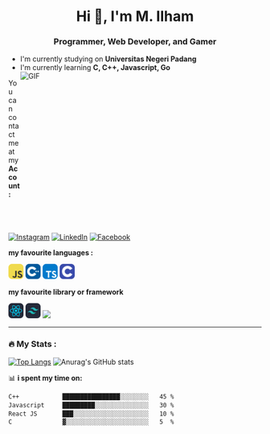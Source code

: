 <h1 align="center">Hi 👋, I'm M. Ilham</h1>
<h3 align="center">Programmer, Web Developer, and Gamer</h3>

- I'm currently studying on **Universitas Negeri Padang**
- I'm currently learning **C, C++, Javascript, Go**
  <img align="right" alt="GIF" src="https://github.com/abhisheknaiidu/abhisheknaiidu/blob/master/code.gif?raw=true" width="500" height="320" />

You can contact me at my **Account :**

[![Instagram](https://img.shields.io/badge/Instagram-E4405F?style=for-the-badge&logo=Instagram&logoColor=white)](https://www.instagram.com/hammPa._) 
[![LinkedIn](https://img.shields.io/badge/linkedin-0A66C2?style=for-the-badge&logo=LinkedIn&logoColor=white)](https://www.linkedin.com/in/m-ilham-55129b283/) 
[![Facebook](https://img.shields.io/badge/Facebook-1877F2?style=for-the-badge&logo=Facebook&logoColor=white)](https://www.facebook.com/ilham1703)




**my favourite languages :**  

<code><img height="30" src="https://github.com/tandpfun/skill-icons/blob/main/icons/JavaScript.svg"></code>
<code><img height="30" src="https://github.com/tandpfun/skill-icons/blob/main/icons/CPP.svg"></code>
<code><img height="30" src="https://github.com/tandpfun/skill-icons/blob/main/icons/TypeScript.svg"></code>
<code><img height="30" src="https://github.com/tandpfun/skill-icons/blob/main/icons/C.svg"></code>

**my favourite library or framework**

<code><img height="30" src="https://github.com/tandpfun/skill-icons/blob/main/icons/React-Dark.svg"></code>
<code><img height="30" src="https://github.com/tandpfun/skill-icons/blob/main/icons/TailwindCSS-Dark.svg"></code>
<code><img height="30" src="https://github.com/tandpfun/skill-icons/blob/main/icons/Elysia-Light.svg"></code>

---


### :fire: My Stats :
[![Top Langs](https://github-readme-stats.vercel.app/api/top-langs/?username=hammPa&layout=donut&theme=vision-friendly-light)](https://github.com/hammPa/github-readme-stats)
![Anurag's GitHub stats](https://github-readme-stats.vercel.app/api?username=hammPa&show_icons=true&theme=transparent)

📊 **i spent my time on:**

<!--START_SECTION:waka-->

```txt
C++            ████████████████░░░░░░░░   45 %
Javascript     █████████░░░░░░░░░░░░░░░   30 %
React JS       ███░░░░░░░░░░░░░░░░░░░░░   10 %
C              ▓░░░░░░░░░░░░░░░░░░░░░░░   5  %
```

<!--END_SECTION:waka-->


